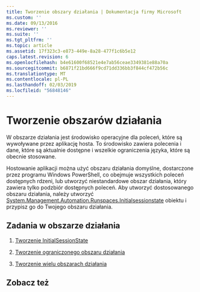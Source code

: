 ```yaml
---
title: Tworzenie obszary działania | Dokumentacja firmy Microsoft
ms.custom: ''
ms.date: 09/13/2016
ms.reviewer: ''
ms.suite: ''
ms.tgt_pltfrm: ''
ms.topic: article
ms.assetid: 17f323c3-e873-449e-8a28-477f1c6b5e12
caps.latest.revision: 6
ms.openlocfilehash: b4e61600f68521e4e7ab56ceae3349381e88a70a
ms.sourcegitcommit: b6871f21bd666f9cd71dd336bb3f844cf472b56c
ms.translationtype: MT
ms.contentlocale: pl-PL
ms.lasthandoff: 02/03/2019
ms.locfileid: "56848146"
---
```

# <a name="creating-runspaces"></a>Tworzenie obszarów działania

W obszarze działania jest środowisko operacyjne dla poleceń, które są wywoływane przez aplikację hosta. To środowisko zawiera polecenia i dane, które są aktualnie dostępne i wszelkie ograniczenia języka, które są obecnie stosowane.

 Hostowanie aplikacji można użyć obszaru działania domyślne, dostarczone przez programu Windows PowerShell, co obejmuje wszystkich poleceń dostępnych rdzeni, lub utworzyć niestandardowe obszar działania, który zawiera tylko podzbiór dostępnych poleceń. Aby utworzyć dostosowanego obszaru działania, należy utworzyć [System.Management.Automation.Runspaces.Initialsessionstate](/dotnet/api/System.Management.Automation.Runspaces.InitialSessionState) obiektu i przypisz go do Twojego obszaru działania.

## <a name="runspace-tasks"></a>Zadania w obszarze działania

1. [Tworzenie InitialSessionState](./creating-an-initialsessionstate.md)

2. [Tworzenie ograniczonego obszaru działania](./creating-a-constrained-runspace.md)

3. [Tworzenie wielu obszarach działania](./creating-multiple-runspaces.md)

## <a name="see-also"></a>Zobacz też
